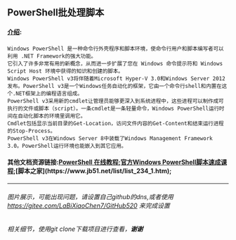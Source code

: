## PowerShell批处理脚本
#### [介绍](https://baike.baidu.com/item/Windows%20Power%20Shell/693789?fr=aladdin):
```
Windows PowerShell 是一种命令行外壳程序和脚本环境，使命令行用户和脚本编写者可以利用 .NET Framework的强大功能。
它引入了许多非常有用的新概念，从而进一步扩展了您在 Windows 命令提示符和 Windows Script Host 环境中获得的知识和创建的脚本。
Windows PowerShell v3将伴随着Microsoft Hyper-V 3.0和Windows Server 2012发布。PowerShell v3是一个Windows任务自动化的框架，它由一个命令行shell和内置在这个.NET框架上的编程语言组成。
PowerShell v3采用新的cmdlet让管理员能够更深入到系统进程中，这些进程可以制作成可执行的文件或脚本（script）。一条cmdlet是一条轻量命令，Windows PowerShell运行时间在自动化脚本的环境里调用它。
Cmdlet包括显示当前目录的Get-Location，访问文件内容的Get-Content和结束运行进程的Stop-Process。
PowerShell v3在Windows Server 8中装载了Windows Management Framework 3.0。PowerShell运行环境也能嵌入到其它应用。
```

#### 其他文档资源链接:[PowerShell 在线教程](https://www.pstips.net/);[官方Windows PowerShell脚本速成课程](https://docs.microsoft.com/zh-cn/previous-versions/technet-magazine/hh551144(v=msdn.10));[脚本之家](https://www.jb51.net/list/list_234_1.htm);

<hr>

###### 图片展示，可能出现问题，请设置自己github的dns,或者使用 https://gitee.com/LaBiXiaoChen7/GitHub520 来完成设置
###### 相关细节，使用git clone下载项目进行查看，**谢谢**
